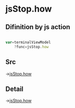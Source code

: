 # jsStop.how

## Difinition by js action

```js.js

var=terminalViewModel
	?func=jsStop.how

```

## Src

->[jsStop.how](https://github.com/puutaro/CommandClick/blob/master/app/src/main/java/com/puutaro/commandclick/fragment_lib/terminal_fragment/js_interface/JsStop.kt#L13)

## Detail

->[jsStop.how](https://github.com/puutaro/CommandClick/blob/master/md/developer/js_interface/details/JsStop/how.md)
